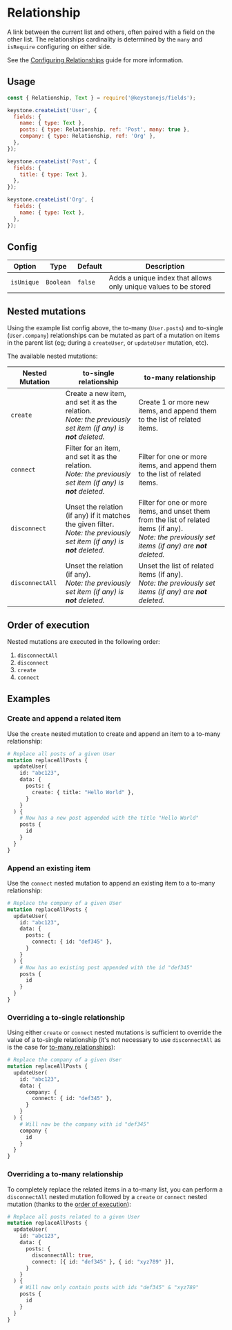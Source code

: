 <!--[meta]
section: api
subSection: field-types
title: Relationship
[meta]-->

# Relationship

A link between the current list and others, often paired with a field on the other list.
The relationships cardinality is determined by the `many` and `isRequire` configuring on either side.

See the [Configuring Relationships](/docs/guides/relationships.md) guide for more information.

## Usage

```javascript
const { Relationship, Text } = require('@keystonejs/fields');

keystone.createList('User', {
  fields: {
    name: { type: Text },
    posts: { type: Relationship, ref: 'Post', many: true },
    company: { type: Relationship, ref: 'Org' },
  },
});

keystone.createList('Post', {
  fields: {
    title: { type: Text },
  },
});

keystone.createList('Org', {
  fields: {
    name: { type: Text },
  },
});
```

## Config

| Option     | Type      | Default | Description                                                     |
| ---------- | --------- | ------- | --------------------------------------------------------------- |
| `isUnique` | `Boolean` | `false` | Adds a unique index that allows only unique values to be stored |

## Nested mutations

Using the example list config above,
the to-many (`User.posts`) and to-single (`User.company`) relationships can be mutated as part of a mutation on items in the parent list
(eg; during a `createUser`, or `updateUser` mutation, etc).

The available nested mutations:

| Nested Mutation | to-single relationship                                                                                                        | to-many relationship                                                                                                                                      |
| --------------- | ----------------------------------------------------------------------------------------------------------------------------- | --------------------------------------------------------------------------------------------------------------------------------------------------------- |
| `create`        | Create a new item, and set it as the relation. <br/>_Note: the previously set item (if any) is **not** deleted._              | Create 1 or more new items, and append them to the list of related items.                                                                                 |
| `connect`       | Filter for an item, and set it as the relation. <br/>_Note: the previously set item (if any) is **not** deleted._             | Filter for one or more items, and append them to the list of related items.                                                                               |
| `disconnect`    | Unset the relation (if any) if it matches the given filter. <br/>_Note: the previously set item (if any) is **not** deleted._ | Filter for one or more items, and unset them from the list of related items (if any). <br/>_Note: the previously set items (if any) are **not** deleted._ |
| `disconnectAll` | Unset the relation (if any). <br/>_Note: the previously set item (if any) is **not** deleted._                                | Unset the list of related items (if any). <br/>_Note: the previously set items (if any) are **not** deleted._                                             |

## Order of execution

Nested mutations are executed in the following order:

1. `disconnectAll`
2. `disconnect`
3. `create`
4. `connect`

## Examples

### Create and append a related item

Use the `create` nested mutation to create and append an item to a to-many
relationship:

<!-- prettier-ignore -->

```graphql
# Replace all posts of a given User
mutation replaceAllPosts {
  updateUser(
    id: "abc123",
    data: {
      posts: {
        create: { title: "Hello World" },
      }
    }
  ) {
    # Now has a new post appended with the title "Hello World"
    posts {
      id
    }
  }
}
```

### Append an existing item

Use the `connect` nested mutation to append an existing item to a to-many
relationship:

<!-- prettier-ignore -->

```graphql
# Replace the company of a given User
mutation replaceAllPosts {
  updateUser(
    id: "abc123",
    data: {
      posts: {
        connect: { id: "def345" },
      }
    }
  ) {
    # Now has an existing post appended with the id "def345"
    posts {
      id
    }
  }
}
```

### Overriding a to-single relationship

Using either `create` or `connect` nested mutations is sufficient to override
the value of a to-single relationship (it's not necessary to use `disconnectAll`
as is the case for [to-many relationships](#overriding-a-to-many-relationship)):

<!-- prettier-ignore -->

```graphql
# Replace the company of a given User
mutation replaceAllPosts {
  updateUser(
    id: "abc123",
    data: {
      company: {
        connect: { id: "def345" },
      }
    }
  ) {
    # Will now be the company with id "def345"
    company {
      id
    }
  }
}
```

### Overriding a to-many relationship

To completely replace the related items in a to-many list, you can perform a
`disconnectAll` nested mutation followed by a `create` or `connect` nested
mutation (thanks to the [order of execution](#order-of-execution)):

<!-- prettier-ignore -->

```graphql
# Replace all posts related to a given User
mutation replaceAllPosts {
  updateUser(
    id: "abc123",
    data: {
      posts: {
        disconnectAll: true,
        connect: [{ id: "def345" }, { id: "xyz789" }],
      }
    }
  ) {
    # Will now only contain posts with ids "def345" & "xyz789"
    posts {
      id
    }
  }
}
```
